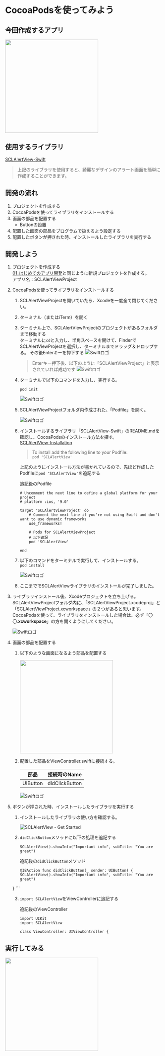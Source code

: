 # CocoaPodsを使ってみよう

## 今回作成するアプリ
<img src="../img/SCLAlertViewProject01.gif" width="300px">

## 使用するライブラリ
[SCLAlertView-Swift](https://github.com/vikmeup/SCLAlertView-Swift)	

> 上記のライブラリを使用すると、綺麗なデザインのアラート画面を簡単に作成することができます。

## 開発の流れ
1. プロジェクトを作成する
2. CocoaPodsを使ってライブラリをインストールする
3. 画面の部品を配置する
	- Buttonの設置
4. 配置した画面の部品をプログラムで扱えるよう設定する
5. 配置したボタンが押された時、インストールしたライブラリを実行する

## 開発しよう
1. プロジェクトを作成する  
	[01_はじめてのアプリ開発](../../02_UIParts/01_はじめてのアプリ開発.md)と同じように新規プロジェクトを作成する。  
	アプリ名：SCLAlertViewProject

2. CocoaPodsを使ってライブラリをインストールする
	1. SCLAlertViewProjectを開いていたら、Xcodeを一度全て閉じてください。

	2. ターミナル（またはiTerm）を開く

	3. ターミナル上で、SCLAlertViewProjectのプロジェクトがあるフォルダまで移動する  
	ターミナルに```cd```と入力し、半角スペースを開けて、FinderでSCLAlertViewProjectを選択し、ターミナルまでドラッグ＆ドロップする。
	その後Enterキーを押下する
		![Swiftロゴ](../img/cd_SCLAlertViewProject.gif)

		> Enterキー押下後、以下のように「SCLAlertViewProject」と表示されていれば成功です
		![Swiftロゴ](../img/cd_SCLAlertViewProject_.png)

	4. ターミナルで以下のコマンドを入力し、実行する。  
		```
		pod init
		```

		![Swiftロゴ](../img/pod_init.gif)
	
	5. SCLAlertViewProjectフォルダ内作成された、「Podfile」を開く。

		![Swiftロゴ](../img/open_podfile.png)

	6. インストールするライブラリ「SCLAlertView-Swift」のREADME.mdを確認し、CocoaPodsのインストール方法を探す。  
		[SCLAlertView-Installation](https://github.com/vikmeup/SCLAlertView-Swift#installation)	

		> To install add the following line to your Podfile:  
		> ```pod 'SCLAlertView'```

		上記のようにインストール方法が書かれているので、先ほど作成したPodfileに```pod 'SCLAlertView'```を追記する

		追記後のPodfile
		
		```
		# Uncomment the next line to define a global platform for your project
		# platform :ios, '9.0'

		target 'SCLAlertViewProject' do
			# Comment the next line if you're not using Swift and don't want to use dynamic frameworks
			use_frameworks!

			# Pods for SCLAlertViewProject
			# 以下追記
			pod 'SCLAlertView'

		end

		```

	7. 以下のコマンドをターミナルで実行して、インストールする。  
			```
			pod install
			```

		![Swiftロゴ](../img/pod_install.gif)

	8. ここまででSCLAlertViewライブラリのインストールが完了しました。

3. ライブラリインストール後、Xcodeプロジェクトを立ち上げる。  
SCLAlertViewProjectフォルダ内に、「SCLAlertViewProject.xcodeproj」と「SCLAlertViewProject.xcworkspace」の２つがあると思います。  
CocoaPodsを使って、ライブラリをインストールした場合は、必ず「〇〇.**xcworkspace**」の方を開くようにしてください。

	![Swiftロゴ](../img/open_xcworkspace.gif)

4. 画面の部品を配置する

	1. 以下のような画面になるよう部品を配置する

		<img src="../img/place_SCLAlertViewProject.png" width="300px">

	2. 配置した部品をViewController.swiftに接続する。

		|部品|接続時のName|
		|---|---|
		|UIButton|didClickButton|

		![Swiftロゴ](../img/connect_SCLAlertViewProject.png)

5. ボタンが押された時、インストールしたライブラリを実行する

	1. インストールしたライブラリの使い方を確認する。

		![SCLAlertView - Get Started](https://github.com/vikmeup/SCLAlertView-Swift#get-started)

	
	2. ```didClickButton```メソッドに以下の処理を追記する

		```
		SCLAlertView().showInfo("Important info", subTitle: "You are great")
		```

		追記後の```didClickButton```メソッド

		```
		@IBAction func didClickButton(_ sender: UIButton) {
        SCLAlertView().showInfo("Important info", subTitle: "You are great")
    }
		```

	3. ```import SCLAlertView```をViewControllerに追記する

		追記後のViewController

		```
		import UIKit
		import SCLAlertView

		class ViewController: UIViewController {
		```

## 実行してみる
<img src="../img/SCLAlertViewProject01.gif" width="300px">